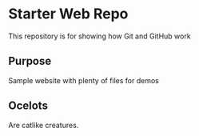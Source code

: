 # Starter Web Repo

This repository is for showing how Git and GitHub work

## Purpose

Sample website with plenty of files for demos

## Ocelots

Are catlike creatures.